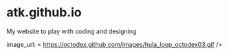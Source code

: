 # atk.github.io
My website to play with coding and designing

image_url: < https://octodex.github.com/images/hula_loop_octodex03.gif />
